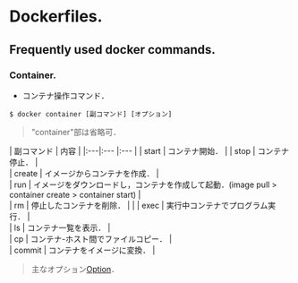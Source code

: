 # Dockerfiles.
## Frequently used docker commands.
### Container.
- コンテナ操作コマンド．
~~~
$ docker container [副コマンド] [オプション]
~~~
> "container"部は省略可．

| 副コマンド | 内容 | 
|:---|:--- |:--- |
| start | コンテナ開始． | 
| stop | コンテナ停止． |  
| create | イメージからコンテナを作成． |  
| run | イメージをダウンロードし，コンテナを作成して起動．(image pull > container create > container start) |  
| rm | 停止したコンテナを削除． |  |
| exec | 実行中コンテナでプログラム実行． |  
| ls | コンテナ一覧を表示． |  
| cp | コンテナ-ホスト間でファイルコピー． |  
| commit | コンテナをイメージに変換． |  

[Option]: https://qiita.com/TaaaZyyy/items/4ecf21f23e6730faf696 
> 主なオプション[Option]．
